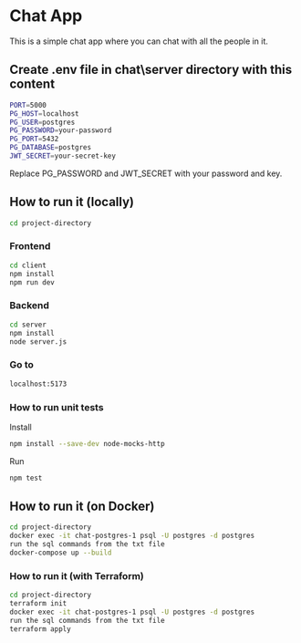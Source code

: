 # Chat App

This is a simple chat app where you can chat with all the people in it.

## Create .env file in chat\server directory with this content

```bash
PORT=5000
PG_HOST=localhost
PG_USER=postgres
PG_PASSWORD=your-password
PG_PORT=5432
PG_DATABASE=postgres
JWT_SECRET=your-secret-key
```

Replace PG_PASSWORD and JWT_SECRET with your password and key.

## How to run it (locally)

```bash
cd project-directory
```

### Frontend

```bash
cd client
npm install
npm run dev
```

### Backend

```bash
cd server
npm install
node server.js
```

### Go to

```bash
localhost:5173
```

### How to run unit tests

Install

```bash
npm install --save-dev node-mocks-http
```

Run

```bash
npm test
```

## How to run it (on Docker)

```bash
cd project-directory
docker exec -it chat-postgres-1 psql -U postgres -d postgres
run the sql commands from the txt file
docker-compose up --build
```

### How to run it (with Terraform)
```bash
cd project-directory
terraform init
docker exec -it chat-postgres-1 psql -U postgres -d postgres
run the sql commands from the txt file
terraform apply
```